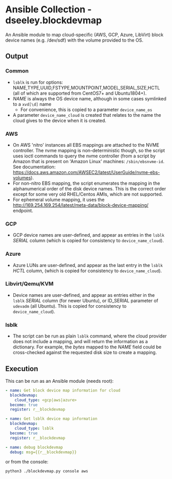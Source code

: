 # Ansible Collection - dseeley.blockdevmap

An Ansible module to map cloud-specific (AWS, GCP, Azure, LibVirt) block device names (e.g. /dev/sdf) with the volume provided to the OS.

## Output
### Common
+ `lsblk` is run for options: NAME,TYPE,UUID,FSTYPE,MOUNTPOINT,MODEL,SERIAL,SIZE,HCTL (all of which are supported from CentOS7+ and Ubuntu1804+).
+ _NAME_ is always the OS device name, although in some cases symlinked to a `xvd[\d]` name
  + For convenience, this is copied to a parameter `device_name_os`
+ A parameter `device_name_cloud` is created that relates to the name the cloud gives to the device when it is created.

### AWS
+ On AWS 'nitro' instances all EBS mappings are attached to the NVME controller. The nvme mapping is non-deterministic though, so the script uses ioctl commands to query the nvme controller (from a script by Amazon that is present on 'Amazon Linux' machines: `/sbin/ebsnvme-id`.  See documentation: https://docs.aws.amazon.com/AWSEC2/latest/UserGuide/nvme-ebs-volumes).
+ For non-nitro EBS mapping, the script enumerates the mapping in the alphanumerical order of the disk device names.  This is the correct order except for some very old RHEL/Centos AMIs, which are not supported.
+ For ephemeral volume mapping, it uses the http://169.254.169.254/latest/meta-data/block-device-mapping/ endpoint.

### GCP
+ GCP device names are user-defined, and appear as entries in the `lsblk` _SERIAL_ column (which is copied for consistency to `device_name_cloud`).

### Azure
+ Azure LUNs are user-defined, and appear as the last entry in the `lsblk` _HCTL_ column, (which is copied for consistency to `device_name_cloud`).

### Libvirt/Qemu/KVM
+ Device names are user-defined, and appear as entries either in the `lsblk` _SERIAL_ column (for newer Ubuntu), or ID_SERIAL parameter of `udevadm` (all Ubuntu). This is copied for consistency to `device_name_cloud`).

### lsblk
+ The script can be run as plain `lsblk` command, where the cloud provider does not include a mapping, and will return the information as a dictionary.  For example, the _bytes_ mapped to the _NAME_ field could be cross-checked against the requested disk size to create a mapping.


## Execution
This can be run as an Ansible module (needs root):
```yaml
- name: Get block device map information for cloud
  blockdevmap:
    cloud_type: <gcp|aws|azure>
  become: true
  register: r__blockdevmap

- name: Get lsblk device map information
  blockdevmap:
    cloud_type: lsblk
  become: true
  register: r__blockdevmap

- name: debug blockdevmap
  debug: msg={{r__blockdevmap}}
```

or from the console:
```bash
python3 ./blockdevmap.py console aws
```